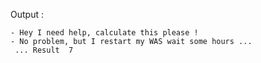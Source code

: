 Output :
```shell
- Hey I need help, calculate this please !
- No problem, but I restart my WAS wait some hours ...
 ... Result  7
```
